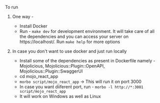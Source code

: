To run
1. One way -
    * Install Docker
    * Run - `make dev` for development environment. It will take care of all the dependencies and you can access your server on https://localhost/. Run `make help` for more options

2. In case you don't want to use docker and just run locally
    * Install some of the dependencies as present in Dockerfile namely - Mojolicious, Mojolicious::Plugin::OpenAPI, Mojolicious::Plugin::SwaggerUI
    * cd mojo_react_app
    * `morbo script/mojo_react_app`         -> This will run it on port 3000
    * In case you want diiferent port, run - `morbo -l http://*:3001 script/mojo_react_app`
    * It will work on Windows as well as Linux

